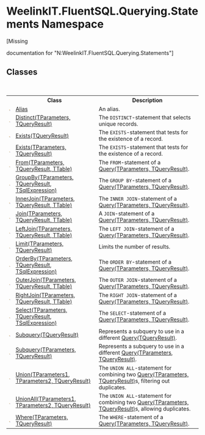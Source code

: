# WeelinkIT.FluentSQL.Querying.Statements Namespace
 

\[Missing <summary> documentation for "N:WeelinkIT.FluentSQL.Querying.Statements"\]


## Classes
&nbsp;<table><tr><th></th><th>Class</th><th>Description</th></tr><tr><td>![Public class](media/pubclass.gif "Public class")</td><td><a href="28e2b542-de85-d4c4-cc9a-6c84f31b6c14">Alias</a></td><td>
An alias.</td></tr><tr><td>![Public class](media/pubclass.gif "Public class")</td><td><a href="217fef67-6ab0-11f2-c06e-cdbb2a1e8472">Distinct(TParameters, TQueryResult)</a></td><td>
The `DISTINCT`-statement that selects unique records.</td></tr><tr><td>![Public class](media/pubclass.gif "Public class")</td><td><a href="a1ef98b7-69df-556e-319b-78a85f318abe">Exists(TQueryResult)</a></td><td>
The `EXISTS`-statement that tests for the existence of a record.</td></tr><tr><td>![Public class](media/pubclass.gif "Public class")</td><td><a href="b9177aa8-3588-7963-4c93-801bc5b9bb7b">Exists(TParameters, TQueryResult)</a></td><td>
The `EXISTS`-statement that tests for the existence of a record.</td></tr><tr><td>![Public class](media/pubclass.gif "Public class")</td><td><a href="721b9095-aba5-1858-dc7b-14305205ec43">From(TParameters, TQueryResult, TTable)</a></td><td>
The `FROM`-statement of a <a href="82639357-28f5-d7fe-833e-926791d1bac8">Query(TParameters, TQueryResult)</a>.</td></tr><tr><td>![Public class](media/pubclass.gif "Public class")</td><td><a href="0a423b57-2c21-1e1e-c4d9-e6fec2bc8428">GroupBy(TParameters, TQueryResult, TSqlExpression)</a></td><td>
The `GROUP BY`-statement of a <a href="82639357-28f5-d7fe-833e-926791d1bac8">Query(TParameters, TQueryResult)</a>.</td></tr><tr><td>![Public class](media/pubclass.gif "Public class")</td><td><a href="b584dbf7-57a1-7122-bee0-dce16aa0ff1c">InnerJoin(TParameters, TQueryResult, TTable)</a></td><td>
The `INNER JOIN`-statement of a <a href="82639357-28f5-d7fe-833e-926791d1bac8">Query(TParameters, TQueryResult)</a>.</td></tr><tr><td>![Public class](media/pubclass.gif "Public class")</td><td><a href="30b99062-7181-baa6-6302-db25f3edf1fb">Join(TParameters, TQueryResult, TTable)</a></td><td>
A `JOIN`-statement of a <a href="82639357-28f5-d7fe-833e-926791d1bac8">Query(TParameters, TQueryResult)</a>.</td></tr><tr><td>![Public class](media/pubclass.gif "Public class")</td><td><a href="2674d8de-2a20-8508-56d2-0b32ff63b91f">LeftJoin(TParameters, TQueryResult, TTable)</a></td><td>
The `LEFT JOIN`-statement of a <a href="82639357-28f5-d7fe-833e-926791d1bac8">Query(TParameters, TQueryResult)</a>.</td></tr><tr><td>![Public class](media/pubclass.gif "Public class")</td><td><a href="4e5ca608-27de-25c7-632a-41cb1a7a6ac7">Limit(TParameters, TQueryResult)</a></td><td>
Limits the number of results.</td></tr><tr><td>![Public class](media/pubclass.gif "Public class")</td><td><a href="ca2f3f3c-8606-bc84-cfa6-dc1b85b9bfe9">OrderBy(TParameters, TQueryResult, TSqlExpression)</a></td><td>
The `ORDER BY`-statement of a <a href="82639357-28f5-d7fe-833e-926791d1bac8">Query(TParameters, TQueryResult)</a>.</td></tr><tr><td>![Public class](media/pubclass.gif "Public class")</td><td><a href="5e873fe8-7313-cc6e-603c-30ebadb3539e">OuterJoin(TParameters, TQueryResult, TTable)</a></td><td>
The `OUTER JOIN`-statement of a <a href="82639357-28f5-d7fe-833e-926791d1bac8">Query(TParameters, TQueryResult)</a>.</td></tr><tr><td>![Public class](media/pubclass.gif "Public class")</td><td><a href="93cb0df5-60db-ad07-7cc2-0061e579e5c5">RightJoin(TParameters, TQueryResult, TTable)</a></td><td>
The `RIGHT JOIN`-statement of a <a href="82639357-28f5-d7fe-833e-926791d1bac8">Query(TParameters, TQueryResult)</a>.</td></tr><tr><td>![Public class](media/pubclass.gif "Public class")</td><td><a href="1802169f-eb52-9064-a76c-b98aa52f1c8d">Select(TParameters, TQueryResult, TSqlExpression)</a></td><td>
The `SELECT`-statement of a <a href="82639357-28f5-d7fe-833e-926791d1bac8">Query(TParameters, TQueryResult)</a>.</td></tr><tr><td>![Public class](media/pubclass.gif "Public class")</td><td><a href="07d9545e-f767-666f-9706-4ac7b0b4efcf">Subquery(TQueryResult)</a></td><td>
Represents a subquery to use in a different <a href="6f307b37-7f33-b530-7c3a-ff1afbca1c60">Query(TQueryResult)</a>.</td></tr><tr><td>![Public class](media/pubclass.gif "Public class")</td><td><a href="9f625d93-3e75-fd76-693a-ed7e6f2d0ce4">Subquery(TParameters, TQueryResult)</a></td><td>
Represents a subquery to use in a different <a href="82639357-28f5-d7fe-833e-926791d1bac8">Query(TParameters, TQueryResult)</a>.</td></tr><tr><td>![Public class](media/pubclass.gif "Public class")</td><td><a href="84f8c634-febc-58d2-6ba3-bf333a9b0025">Union(TParameters1, TParameters2, TQueryResult)</a></td><td>
The `UNION ALL`-statement for combining two <a href="82639357-28f5-d7fe-833e-926791d1bac8">Query(TParameters, TQueryResult)</a>s, filtering out duplicates.</td></tr><tr><td>![Public class](media/pubclass.gif "Public class")</td><td><a href="2b96ba42-7a2b-4f11-ce9f-9a324553a83e">UnionAll(TParameters1, TParameters2, TQueryResult)</a></td><td>
The `UNION ALL`-statement for combining two <a href="82639357-28f5-d7fe-833e-926791d1bac8">Query(TParameters, TQueryResult)</a>s, allowing duplicates.</td></tr><tr><td>![Public class](media/pubclass.gif "Public class")</td><td><a href="36a7454c-4550-b129-5cbf-e5e695cc1bb7">Where(TParameters, TQueryResult)</a></td><td>
The `WHERE`-statement of a <a href="82639357-28f5-d7fe-833e-926791d1bac8">Query(TParameters, TQueryResult)</a>.</td></tr></table>&nbsp;
